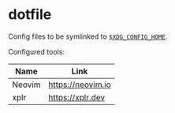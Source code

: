 # dotfile

Config files to be symlinked to [`$XDG_CONFIG_HOME`](https://specifications.freedesktop.org/basedir-spec/latest/#variables).

Configured tools:

| Name     | Link                |
| -------- | ------------------- |
| Neovim   | https://neovim.io   |
| xplr     | https://xplr.dev    |

